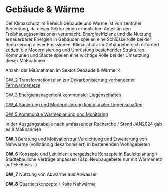 # Gebäude & Wärme

Der Klimaschutz im Bereich Gebäude und Wärme ist von zentraler Bedeutung, da dieser Sektor einen erheblichen Anteil an den Treibhausgasemissionen verursacht. Energieeffizienz und die Nutzung erneuerbarer Energien in Gebäuden spielen eine Schlüsselrolle bei der Reduzierung dieser Emissionen. Klimaschutz im Gebäudebereich erfordert zudem die Modernisierung und Umrüstung bestehender Strukturen. Kommunen und Städte spielen eine wichtige Rolle bei der Umsetzung dieser Maßnahmen.

Anzahl der Maßnahmen im Sektor Gebäude & Wärme: 4

[GW_2	Transformationsplan zur Dekarbonisierung vorhandener Fernwärmenetze](GW_2.md)

[GW_3	Energiemanagement kommunaler Liegenschaften](GW_3.md)

[GW_4	Sanierung und Modernisierung kommunaler Liegenschaften](GW_4.md)

[GW_5	Kommunale Wärmeplanung und Monitoring](GW_5.md)

In der Ausgangstabelle nach umfassender Recherche / Stand JAN2024 gab es 8 Maßnahmen

	
**GW_1** Beratung und Motivation zur Verdichtung und Erweiterung von Nahwärme (vollständig dekarbonisiert) in bestehenden Wohngebieten

**GW_6** Konzepte und Leitlinien: energetische Konzepte in Bauleitplanung / Städtebauliche Verträge anpassen (Bsp. Neubaugebiete nur mit Wärmenetz auf EE-Basis...)

**GW_7** Nutzung von Abwärme aus Abwasser

**GW_8** Quartierskonzepte / Kalte Nahwärme